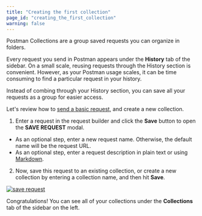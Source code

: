 ```yaml
---
title: "Creating the first collection"
page_id: "creating_the_first_collection"
warning: false
---
```


Postman Collections are a group saved requests you can organize in folders. 

Every request you send in Postman appears under the **History** tab of the sidebar. On a small scale, reusing requests through the History section is convenient. However, as your Postman usage scales, it can be time consuming to find a particular request in your history. 

Instead of combing through your History section, you can save all your requests as a group for easier access.

Let's review how to [send a basic request](docs/postman/launching_postman/sending_the_first_request), and create a new collection.

1. Enter a request in the request builder and click the **Save** button to open the **SAVE REQUEST** modal.

* As an optional step, enter a new request name. Otherwise, the default name will be the request URL.
*   As an optional step, enter a request description in plain text or using [Markdown](/docs/postman/collections/using_markdown_for_descriptions).

2.  Now, save this request to an existing collection, or create a new collection by entering a collection name, and then hit **Save**.

[![save request](https://s3.amazonaws.com/postman-static-getpostman-com/postman-docs/WS-first-request.png)](https://s3.amazonaws.com/postman-static-getpostman-com/postman-docs/WS-first-request.png)

Congratulations! You can see all of your collections under the **Collections** tab of the sidebar on the left.
